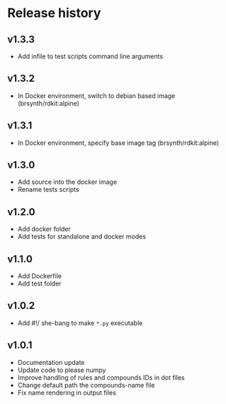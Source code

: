 # Release history

## v1.3.3
- Add infile to test scripts command line arguments

## v1.3.2
- In Docker environment, switch to debian based image (brsynth/rdkit:alpine)

## v1.3.1
- In Docker environment, specify base image tag (brsynth/rdkit:alpine)

## v1.3.0
- Add source into the docker image
- Rename tests scripts

## v1.2.0
- Add docker folder
- Add tests for standalone and docker modes

## v1.1.0
- Add Dockerfile
- Add test folder

## v1.0.2
- Add #!/ she-bang to make `*.py` executable

## v1.0.1
- Documentation update
- Update code to please numpy
- Improve handling of rules and compounds IDs in dot files
- Change default path the compounds-name file
- Fix name rendering in output files
